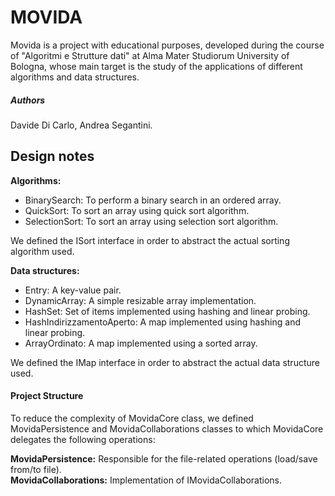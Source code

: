 # MOVIDA

Movida is a project with educational purposes, developed during the course of "Algoritmi e Strutture dati" at Alma Mater Studiorum University of Bologna, whose main target is the study of the applications of different algorithms and data structures.

##### Authors

Davide Di Carlo, Andrea Segantini.

## Design notes

**Algorithms:**

- BinarySearch: To perform a binary search in an ordered array.
- QuickSort: To sort an array using quick sort algorithm.
- SelectionSort: To sort an array using selection sort algorithm.

We defined the ISort interface in order to abstract the actual sorting algorithm used.

**Data structures:**

- Entry: A key-value pair.
- DynamicArray: A simple resizable array implementation.
- HashSet: Set of items implemented using hashing and linear probing.
- HashIndirizzamentoAperto: A map implemented using hashing and linear probing.
- ArrayOrdinato: A map implemented using a sorted array.

We defined the IMap interface in order to abstract the actual data structure used.

#### Project Structure

To reduce the complexity of MovidaCore class, we defined MovidaPersistence and MovidaCollaborations classes to which MovidaCore delegates the following operations:

**MovidaPersistence:** Responsible for the file-related operations (load/save from/to file).  
**MovidaCollaborations:** Implementation of IMovidaCollaborations.
